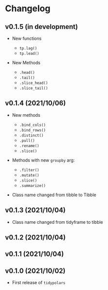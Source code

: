 # Changelog

## v0.1.5 (in development)
* New functions
  + `tp.lag()`
  + `tp.lead()`

* New Methods
  + `.head()`
  + `.tail()`
  + `.slice_head()`
  + `.slice_tail()`

## v0.1.4 (2021/10/06)
* New methods
  + `.bind_cols()`
  + `.bind_rows()`
  + `.distinct()`
  + `.pull()`
  + `.rename()`
  + `.slice()`

* Methods with new `groupby` arg:
  + `.filter()`
  + `.mutate()`
  + `.slice()`
  + `.summarize()`

* Class name changed from tibble to Tibble

## v0.1.3 (2021/10/04)

* Class name changed from tidyframe to tibble

## v0.1.2 (2021/10/04)

## v0.1.1 (2021/10/04)

## v0.1.0 (2021/10/02)

* First release of `tidypolars`